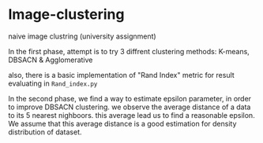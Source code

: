 # Image-clustering
naive image clustring (university assignment)

In the first phase, attempt is to try 3 diffrent clustering methods:
K-means, DBSACN & Agglomerative

also, there is a basic implementation of "Rand Index" metric for result evaluating in `Rand_index.py`

In the second phase, we find a way to estimate epsilon parameter, in order to improve DBSACN clustering.
we observe the average distance of a data to its 5 nearest nighboors. this average lead us to find a reasonable
epsilon. We assume that this average distance is a good estimation for density distribution of dataset.
